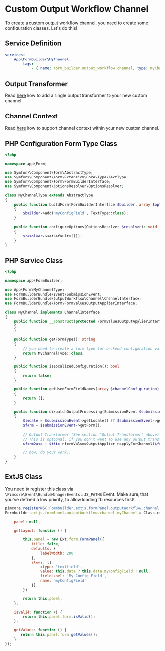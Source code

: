# Custom Output Workflow Channel
To create a custom output workflow channel, you need to create some configuration classes. Let's do this!

## Service Definition

```yaml
services:
    App\FormBuilder\MyChannel:
        tags:
            - { name: form_builder.output_workflow.channel, type: myChannel }
```

## Output Transformer
Read [here](./15_OutputTransformer.md#custom-output-transformer) how to add a single output transformer to your new custom channel.

## Channel Context
Read [here](./13_ChannelContext.md) how to support channel context within your new custom channel.

## PHP Configuration Form Type Class
```php
<?php

namespace App\Form;

use Symfony\Component\Form\AbstractType;
use Symfony\Component\Form\Extension\Core\Type\TextType;
use Symfony\Component\Form\FormBuilderInterface;
use Symfony\Component\OptionsResolver\OptionsResolver;

class MyChannelType extends AbstractType
{
    public function buildForm(FormBuilderInterface $builder, array $options): void
    {
        $builder->add('myConfigField', TextType::class);
    }

    public function configureOptions(OptionsResolver $resolver): void
    {
        $resolver->setDefaults([]);
    }
}

```
## PHP Service Class

```php
<?php

namespace App\FormBuilder;

use App\Form\MyChannelType;
use FormBuilderBundle\Event\SubmissionEvent;
use FormBuilderBundle\OutputWorkflow\Channel\ChannelInterface;
use FormBuilderBundle\Form\FormValuesOutputApplierInterface;

class MyChannel implements ChannelInterface
{
    public function __construct(protected FormValuesOutputApplierInterface $formValuesOutputApplier)
    {
    }

    public function getFormType(): string
    {
        // you need to create a form type for backend configuration validation.
        return MyChannelType::class;
    }

    public function isLocalizedConfiguration(): bool
    {
        return false;
    }

    public function getUsedFormFieldNames(array $channelConfiguration): array
    {
        return [];
    }

    public function dispatchOutputProcessing(SubmissionEvent $submissionEvent, string $workflowName, array $channelConfiguration): void
    {
        $locale = $submissionEvent->getLocale() ?? $submissionEvent->getRequest()->getLocale();
        $form = $submissionEvent->getForm();
        
        // Output Transformer (See section "Output Transformer" above).
        // This is optional, if you don't want to use any output transformer, you could use the raw form values directly.
        $formData = $this->formValuesOutputApplier->applyForChannel($form, [], 'myChannel', $locale);

        // now, do your work...
    }
}
```

## ExtJS Class
You need to register this class via `\Pimcore\Event\BundleManagerEvents::JS_PATHS` Event. 
Make sure, that you've defined a low priority, to allow loading fb resources first!.

```js
pimcore.registerNS('Formbuilder.extjs.formPanel.outputWorkflow.channel.myChannel');
Formbuilder.extjs.formPanel.outputWorkflow.channel.myChannel = Class.create(Formbuilder.extjs.formPanel.outputWorkflow.channel.abstractChannel, {

    panel: null,

    getLayout: function () {

        this.panel = new Ext.form.FormPanel({
            title: false,
            defaults: {
                labelWidth: 200
            },
            items: [{
                xtype: 'textfield',
                value: this.data ? this.data.myConfigField : null,
                fieldLabel: 'My Config Field',
                name: 'myConfigField'
            }]
        });

        return this.panel;
    },

    isValid: function () {
        return this.panel.form.isValid();
    },

    getValues: function () {
       return this.panel.form.getValues();
    }
});
```